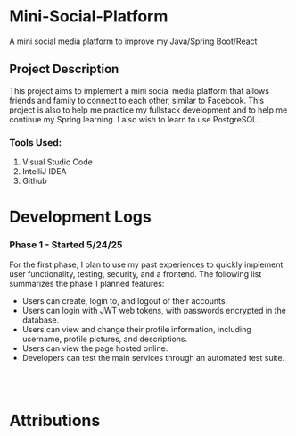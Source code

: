 # Mini-Social-Platform
A mini social media platform to improve my Java/Spring Boot/React

## Project Description
This project aims to implement a mini social media platform that allows friends and family to connect to each other, similar to Facebook. This project is also to help me practice my fullstack development and to help me continue my Spring learning. I also wish to learn to use PostgreSQL.

### Tools Used:
1. Visual Studio Code
2. IntelliJ IDEA
3. Github

# Development Logs

### Phase 1 - Started 5/24/25
For the first phase, I plan to use my past experiences to quickly implement user functionality, testing, security, and a frontend. The following list summarizes the phase 1 planned features:
- Users can create, login to, and logout of their accounts.
- Users can login with JWT web tokens, with passwords encrypted in the database.
- Users can view and change their profile information, including username, profile pictures, and descriptions.
- Users can view the page hosted online.
- Developers can test the main services through an automated test suite.

<br/>
<br/>

# Attributions
